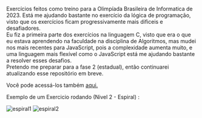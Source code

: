 Exercícios feitos como treino para a Olimpíada Brasileira de Informatica de 2023. Está me ajudando bastante no exercício da lógica de programação, visto que os exercícios ficam progressivamente mais dificeis e desafiadores. <br>
Eu fiz a primeira parte dos exercícios na linguagem C, visto que era o que eu estava aprendendo na faculdade na disciplina de Algoritmos, mas mudei nos mais recentes para JavaScript, pois a complexidade aumenta muito, e uma linguagem mais flexível como o JavaScript está me ajudando bastante a resolver esses desafios. <br>
Pretendo me preparar para a fase 2 (estadual), então continuarei atualizando esse repositório em breve.

Você pode acessá-los também <a href="https://www.spoj.com/TCP22/problems/nivel1/">aqui.</a>

Exemplo de um Exercicio rodando (Nivel 2 - Espiral) :

![espiral1](https://github.com/RuanEmanuell/Treino-OBI-2023/assets/113607857/dd9a4e47-a145-4ecb-8ece-3c93c2541bde)
![espiral2](https://github.com/RuanEmanuell/Treino-OBI-2023/assets/113607857/de8efbf0-8059-4af1-9afb-8cb167d477b3)
